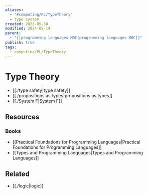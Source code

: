 ```yaml
---
aliases:
  - "#computing/PL/TypeTheory"
  - type system
created: 2023-05-30
modified: 2024-09-14
parent:
  - "[[programming languages MOC|programming languages MOC]]"
publish: true
tags:
  - computing/PL/TypeTheory
---
```


# Type Theory
- [[./type safety|type safety]]
- [[./propositions as types|propositions as types]]
- [[./System F|System F]]

## Resources
### Books
- [[Practical Foundations for Programming Languages|Practical Foundations for Programming Languages]]
- [[Types and Programming Languages|Types and Programming Languages]]

## Related
- [[./logic|logic]]